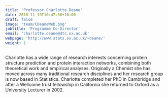 ```yaml
---
title: 'Professor Charlotte Deane'
date: 2018-11-19T10:47:58+10:00
draft: false
image: 'team/CDeaneWeb.png'
jobtitle: 'Programme Co-Director'
email: 'charlotte.deane@dtc.ox.ac.uk'
webpage: 'http://www.stats.ox.ac.uk/~deane/'
weight: 1
---
```



Charlotte has a wide range of research interests concerning protein structure prediction
and protein interaction networks, combining both theoretical work and empirical
analyses. Originally a Chemist she has moved across many traditional research
disciplines and her research group is now based in Statistics. Charlotte completed her
PhD in Cambridge and after a Wellcome trust fellowship in California she returned to
Oxford as a University Lecturer in 2002.

